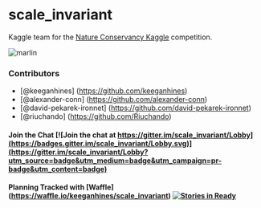 
# scale_invariant


Kaggle team for the [Nature Conservancy Kaggle](https://www.kaggle.com/c/the-nature-conservancy-fisheries-monitoring) competition. 

![marlin](https://github.com/keeganhines/scale_invariant/blob/master/marlin.jpg)


### Contributors
* [@keeganhines] (https://github.com/keeganhines)
* [@alexander-conn] (https://github.com/alexander-conn)
* [@david-pekarek-ironnet] (https://github.com/david-pekarek-ironnet)
* [@riuchando] (https://github.com/Riuchando)


#### Join the Chat [![Join the chat at https://gitter.im/scale_invariant/Lobby](https://badges.gitter.im/scale_invariant/Lobby.svg)](https://gitter.im/scale_invariant/Lobby?utm_source=badge&utm_medium=badge&utm_campaign=pr-badge&utm_content=badge)

#### Planning Tracked with [Waffle] (https://waffle.io/keeganhines/scale_invariant) [![Stories in Ready](https://badge.waffle.io/keeganhines/scale_invariant.png?label=ready&title=Ready)](https://waffle.io/keeganhines/scale_invariant)
